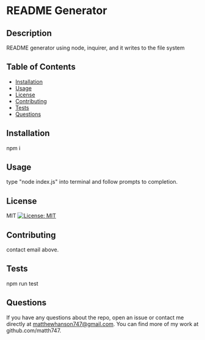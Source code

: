 # README Generator

## Description
README generator using node, inquirer, and it writes to the file system

## Table of Contents 

- [Installation](#installation)
- [Usage](#usage)
- [License](#license)
- [Contributing](#contributing)
- [Tests](#tests)
- [Questions](#questions)

## Installation
npm i

## Usage
type "node index.js" into terminal and follow prompts to completion.

## License
MIT
[![License: MIT](https://img.shields.io/badge/License-MIT-yellow.svg)](https://opensource.org/licenses/MIT)

## Contributing
contact email above.

## Tests
npm run test

## Questions
If you have any questions about the repo, open an issue or contact me directly at matthewhanson747@gmail.com.  You can find more of my work at github.com/matth747.
